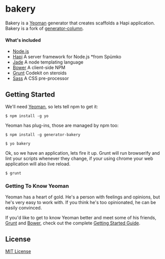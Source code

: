# bakery

Bakery is a [Yeoman](http://yeoman.io) generator that creates scaffolds a Hapi application. Bakery is a fork of [generator-column](https://github.com/mattcreager/generator-column).

#### What's included
- [Node.js](http://nodejs.org/)
- [Hapi](http://spumko.github.io) A server framework for Node.js \*from Spümko
- [Jade](http://jade-lang.com) A node templating language
- [Bower](http://bower.io) A client-side NPM
- [Grunt](http://gruntjs.com) Codekit on steroids
- [Sass](http://sass-lang.com) A CSS pre-processor

## Getting Started

We'll need [Yeoman](http://yeoman.io), so lets tell npm to get it:

```
$ npm install -g yo
```

Yeoman has plug-ins, those are managed by npm too:

```
$ npm install -g generator-bakery
```

```
$ yo bakery
```

Ok, so we have an application, lets fire it up.  Grunt will run browserify and lint your scripts whenever they change, if your using chrome your web application will also live reload.

```
$ grunt
```

### Getting To Know Yeoman

Yeoman has a heart of gold. He's a person with feelings and opinions, but he's very easy to work with. If you think he's too opinionated, he can be easily convinced.

If you'd like to get to know Yeoman better and meet some of his friends, [Grunt](http://gruntjs.com) and [Bower](http://bower.io), check out the complete [Getting Started Guide](https://github.com/yeoman/yeoman/wiki/Getting-Started).


## License

[MIT License](http://en.wikipedia.org/wiki/MIT_License)
